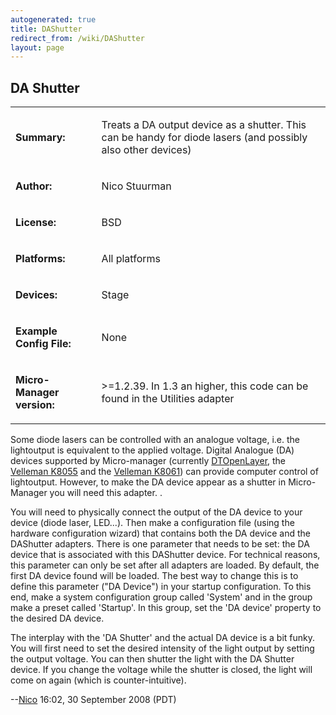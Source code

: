 ```yaml
---
autogenerated: true
title: DAShutter
redirect_from: /wiki/DAShutter
layout: page
---
```


## DA Shutter

<table>
<tr>
<td markdown="1">

**Summary:**

</td>
<td markdown="1">

Treats a DA output device as a shutter. This can be handy for diode
lasers (and possibly also other devices)

</td>
</tr>
<tr>
<td markdown="1">

**Author:**

</td>
<td markdown="1">

Nico Stuurman

</td>
</tr>
<tr>
<td markdown="1">

**License:**

</td>
<td markdown="1">

BSD

</td>
</tr>
<tr>
<td markdown="1">

**Platforms:**

</td>
<td markdown="1">

All platforms

</td>
</tr>
<tr>
<td markdown="1">

**Devices:**

</td>
<td markdown="1">

Stage

</td>
</tr>
<tr>
<td markdown="1">

**Example Config File:**

</td>
<td markdown="1">

None

</td>
</tr>
<tr>
<td markdown="1">

**Micro-Manager version:**

</td>
<td markdown="1">

&gt;=1.2.39. In 1.3 an higher, this code can be found in the Utilities
adapter

</td>
</tr>
</table>

Some diode lasers can be controlled with an analogue voltage, i.e. the
lightoutput is equivalent to the applied voltage. Digital Analogue (DA)
devices supported by Micro-manager (currently
[DTOpenLayer](DTOpenLayer "wikilink"), the [Velleman
K8055](Velleman_K8055 "wikilink") and the [Velleman
K8061](Velleman_K8061 "wikilink")) can provide computer control of
lightoutput. However, to make the DA device appear as a shutter in
Micro-Manager you will need this adapter. .

You will need to physically connect the output of the DA device to your
device (diode laser, LED...). Then make a configuration file (using the
hardware configuration wizard) that contains both the DA device and the
DAShutter adapters. There is one parameter that needs to be set: the DA
device that is associated with this DAShutter device. For technical
reasons, this parameter can only be set after all adapters are loaded.
By default, the first DA device found will be loaded. The best way to
change this is to define this parameter ("DA Device") in your startup
configuration. To this end, make a system configuration group called
'System' and in the group make a preset called 'Startup'. In this group,
set the 'DA device' property to the desired DA device.

The interplay with the 'DA Shutter' and the actual DA device is a bit
funky. You will first need to set the desired intensity of the light
output by setting the output voltage. You can then shutter the light
with the DA Shutter device. If you change the voltage while the shutter
is closed, the light will come on again (which is counter-intuitive).

--[Nico](/users/Nico "wikilink") 16:02, 30 September 2008 (PDT)

